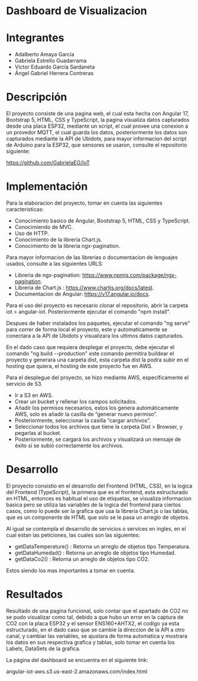 # Dashboard de Visualizacion

# Integrantes
* Adalberto Amaya García
* Gabriela Estrello Guadarrama
* Victor Eduardo García Sardaneta
* Ángel Gabriel Herrera Contreras


# Descripción
El proyecto consiste de una pagina web, el cual esta hecha con Angular 17, Bootstrap 5, HTML, CSS y TypeScript, la pagina visualiza datos capturados desde una placa ESP32, mediante un script, el cual provee una conexion a un provedor MQTT, el cual guarda los datos,
posteriormente los datos son capturados mediante la API de Ubidots, para mayor informacion del script de Arduino para la ESP32, que sensores se usaron, consulte el repositorio siguiente:

https://github.com/GabrielaEG/IoT

# Implementación
Para la elaboracion del proyecto, tomar en cuenta las siguientes caracteristicas:
  * Conocimiento basico de Angular, Bootstrap 5, HTML, CSS y TypeScript.
  * Conocimiendo de MVC.
  * Uso de HTTP.
  * Conocimiento de la libreria Chart.js.
  * Conocimiento de la libreria ngx-pagination.

Para mayor informacion de las librerias o documentacion de lenguajes usados, consulte a las siguientes URLS:

* Libreria de ngx-pagination: https://www.npmjs.com/package/ngx-pagination.
* Libreria de Chart.js : https://www.chartjs.org/docs/latest.
* Documentacion de Angular: https://v17.angular.io/docs.

Para el uso del proyecto es necesario clonar el repositorio, abrir la carpeta iot > angular-iot.
Posteriormente ejecutar el comando "npm install".

Despues de haber instalados los paquetes, ejecutar el comando "ng serve" para correr de forma local el proyecto, este y automaticamente se conectara a la API de Ubidots y visualizara los ultimos datos capturados.

En el dado caso que requiera desplegar el proyecto, debe ejecutar el comando "ng build --production" este comando permitira buildear el proyecto y generara una carpeta dist, esta carpeta dist la podra subir en el hosting que quiera, el hosting de este proyecto fue en AWS.


Para el desplegue del proyecto, se hizo mediante AWS, especificamente el servicio de S3.

* Ir a S3 en AWS.
* Crear un bucket y rellenar los campos solicitados.
* Añadir los permisos necesarios, estos los genera automáticamente AWS, solo es añadir la casilla de “generar nuevo permiso”.
* Posteriormente, seleccionar la casilla “cargar archivos”.
* Seleccionar todos los archivos que tiene la carpeta Dist > Browser, y pegarlas al bucket.
* Posteriormente, se cargará los archivos y visualizará un mensaje de éxito si se subió correctamente los archivos.


# Desarrollo
El proyecto consistio en el desarrollo del Frontend (HTML, CSS), en la logica del Frontend (TypeScript), la primera que es el frontend, esta estructurado en HTML, entonces es habitual el uso de etiquetas, se visualiza informacion basica pero se utiliza las variables de la logica del frontend para ciertos casos, como lo puede ser la grafica que usa la libreria Chart.js o las tablas, que es un componente de HTML que solo se le pasa un arreglo de objetos.

Al igual se contempla el desarrollo de servicios o services en ingles, en el cual estan las peticiones, las cuales son las siguientes:

* getDataTemperature() : Retorna un arreglo de objetos tipo Temperatura.
* getDataHumedad() : Retorna un arreglo de objetos tipo Humedad.
* getDataCo2() : Retorna un arreglo de objetos tipo CO2.

Estos siendo los mas importantes a tomar en cuenta.

# Resultados 

Resultado de una pagina funcional, solo contar que el apartado de CO2 no se pudo visualizar como tal, debido a que hubo un error en la captura de CO2 con la placa ESP32 y el sensor ENS160+AHTX2, el codigo ya esta estructurado, en el dado caso que se cambie la direccion de la API a otro canal, y cambiar las variables, se ajustara de forma automatica y mostrara los datos en sus respectiva grafica y tablas, solo tomar en cuenta los Labels, DataSets de la grafica. 

La página del dashboard se encuentra en el siguiente link:
 
angular-iot-aws.s3.us-east-2.amazonaws.com/index.html
